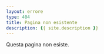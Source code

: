 ```yaml
---
layout: errore
type: 404
title: Pagina non esistente
description: {{ site.description }}
---
```

Questa pagina non esiste.
